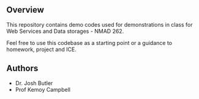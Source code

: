 ## Overview

This repository contains demo codes used for demonstrations in class for Web Services and
Data storages - NMAD 262.

Feel free to use this codebase as a starting point or a guidance to homework, project and ICE.

## Authors
* Dr. Josh Butler
* Prof Kemoy Campbell
